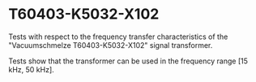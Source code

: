 # T60403-K5032-X102

Tests with respect to the frequency transfer characteristics of the "Vacuumschmelze T60403-K5032-X102" signal transformer. 

Tests show that the transformer can be used in the frequency range [15 kHz, 50 kHz].


